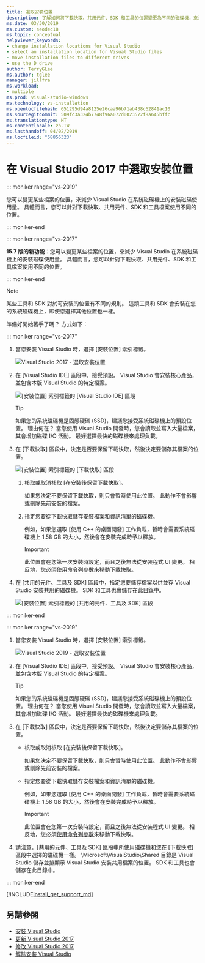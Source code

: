 ```yaml
---
title: 選取安裝位置
description: 了解如何將下載快取、共用元件、SDK 和工具的位置變更為不同的磁碟機，來減少 Visual Studio 在系統磁碟機上的安裝磁碟使用量。 例如，將一些檔案從 C 磁碟機移至 D 磁碟機。
ms.date: 03/30/2019
ms.custom: seodec18
ms.topic: conceptual
helpviewer_keywords:
- change installation locations for Visual Studio
- select an installation location for Visual Studio files
- move installation files to different drives
- use the D drive
author: TerryGLee
ms.author: tglee
manager: jillfra
ms.workload:
- multiple
ms.prod: visual-studio-windows
ms.technology: vs-installation
ms.openlocfilehash: 651295d94a8125e26caa96b71ab438c62841ac10
ms.sourcegitcommit: 509fc3a324b7748f96a072d0023572f8a645bffc
ms.translationtype: HT
ms.contentlocale: zh-TW
ms.lasthandoff: 04/02/2019
ms.locfileid: "58856323"
---
```

# <a name="select-the-installation-locations-in-visual-studio"></a>在 Visual Studio 2017 中選取安裝位置

::: moniker range="vs-2019"

您可以變更某些檔案的位置，來減少 Visual Studio 在系統磁碟機上的安裝磁碟使用量。 具體而言，您可以針對下載快取、共用元件、SDK 和工具檔案使用不同的位置。

::: moniker-end

::: moniker range="vs-2017"

**15.7 版的新功能**：您可以變更某些檔案的位置，來減少 Visual Studio 在系統磁碟機上的安裝磁碟使用量。 具體而言，您可以針對下載快取、共用元件、SDK 和工具檔案使用不同的位置。

::: moniker-end

   > [!NOTE]
   > 某些工具和 SDK 對於可安裝的位置有不同的規則。 這類工具和 SDK 會安裝在您的系統磁碟機上，即使您選擇其他位置也一樣。

準備好開始著手了嗎？ 方式如下：

::: moniker range="vs-2017"

1. 當您安裝 Visual Studio 時，選擇 [安裝位置] 索引標籤。

   ![Visual Studio 2017 - 選取安裝位置](media/vs-installation-locations.png "選取安裝位置。")

1. 在 [Visual Studio IDE] 區段中，接受預設。 Visual Studio 會安裝核心產品，並包含本版 Visual Studio 的特定檔案。

   ![[安裝位置] 索引標籤的 [Visual Studio IDE] 區段](media/vs-installation-locations-ide.png "接受 [安裝位置] 索引標籤中 [Visual Studio IDE] 區段的預設值。")

   > [!TIP]
   > 如果您的系統磁碟機是固態硬碟 (SSD)，建議您接受系統磁碟機上的預設位置。 理由何在？ 當您使用 Visual Studio 開發時，您會讀取並寫入大量檔案，其會增加磁碟 I/O 活動。 最好選擇最快的磁碟機來處理負載。

1. 在 [下載快取] 區段中，決定是否要保留下載快取，然後決定要儲存其檔案的位置。

     ![[安裝位置] 索引標籤的 [下載快取] 區段](media/vs-installation-locations-cache.png "選擇是否要在安裝後保留下載快取，然後指定要儲存檔案的磁碟機。")

    1. 核取或取消核取 [在安裝後保留下載快取]。

       如果您決定不要保留下載快取，則只會暫時使用此位置。 此動作不會影響或刪除先前安裝的檔案。

    1. 指定您要從下載快取儲存安裝檔案和資訊清單的磁碟機。

        例如，如果您選取 [使用 C++ 的桌面開發] 工作負載，暫時會需要系統磁碟機上 1.58 GB 的大小，然後會在安裝完成時予以釋放。

       > [!IMPORTANT]
       > 此位置會在您第一次安裝時設定，而且之後無法從安裝程式 UI 變更。 相反地，您必須[使用命令列參數](use-command-line-parameters-to-install-visual-studio.md)來移動下載快取。

1. 在 [共用的元件、工具及 SDK] 區段中，指定您要儲存檔案以供並存 Visual Studio 安裝共用的磁碟機。 SDK 和工具也會儲存在此目錄中。

   ![[安裝位置] 索引標籤的 [共用的元件、工具及 SDK] 區段](media/vs-installation-locations-shared.png "指定您要儲存共用元件、工具和 SDK 的位置。")

::: moniker-end

::: moniker range="vs-2019"

1. 當您安裝 Visual Studio 時，選擇 [安裝位置] 索引標籤。

   ![Visual Studio 2019 - 選取安裝位置](media/vs-2019/vs-installer-installation-locations.png "選取安裝位置。")

1. 在 [Visual Studio IDE] 區段中，接受預設。 Visual Studio 會安裝核心產品，並包含本版 Visual Studio 的特定檔案。

   > [!TIP]
   > 如果您的系統磁碟機是固態硬碟 (SSD)，建議您接受系統磁碟機上的預設位置。 理由何在？ 當您使用 Visual Studio 開發時，您會讀取並寫入大量檔案，其會增加磁碟 I/O 活動。 最好選擇最快的磁碟機來處理負載。

1. 在 [下載快取] 區段中，決定是否要保留下載快取，然後決定要儲存其檔案的位置。

    * 核取或取消核取 [在安裝後保留下載快取]。

       如果您決定不要保留下載快取，則只會暫時使用此位置。 此動作不會影響或刪除先前安裝的檔案。

    * 指定您要從下載快取儲存安裝檔案和資訊清單的磁碟機。

        例如，如果您選取 [使用 C++ 的桌面開發] 工作負載，暫時會需要系統磁碟機上 1.58 GB 的大小，然後會在安裝完成時予以釋放。

       > [!IMPORTANT]
       > 此位置會在您第一次安裝時設定，而且之後無法從安裝程式 UI 變更。 相反地，您必須[使用命令列參數](use-command-line-parameters-to-install-visual-studio.md)來移動下載快取。

1. 請注意，[共用的元件、工具及 SDK] 區段中所使用磁碟機和您在 [下載快取] 區段中選擇的磁碟機一樣。 \Microsoft\VisualStudio\Shared 目錄是 Visual Studio 儲存並排顯示 Visual Studio 安裝共用檔案的位置。 SDK 和工具也會儲存在此目錄中。

::: moniker-end

[!INCLUDE[install_get_support_md](includes/install_get_support_md.md)]

## <a name="see-also"></a>另請參閱

* [安裝 Visual Studio](install-visual-studio.md)
* [更新 Visual Studio 2017](update-visual-studio.md)
* [修改 Visual Studio 2017](update-visual-studio.md)
* [解除安裝 Visual Studio](uninstall-visual-studio.md)
